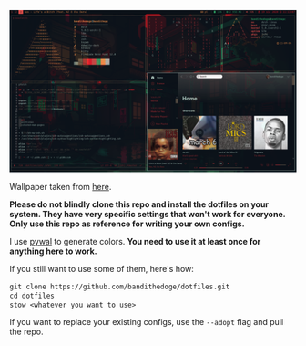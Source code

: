 ![screenshot](/screenshot.png)

Wallpaper taken from [here](https://www.deviantart.com/kawitt/art/The-Neon-Shallows-823330548).

**Please do not blindly clone this repo and install the dotfiles on your system. They have very specific settings that won't work for everyone. Only use this repo as reference for writing your own configs.**

I use [pywal](https://github.com/dylanaraps/pywal) to generate colors. **You need to use it at least once for anything here to work.**

If you still want to use some of them, here's how:

```cd ~
git clone https://github.com/bandithedoge/dotfiles.git
cd dotfiles
stow <whatever you want to use>
```

If you want to replace your existing configs, use the `--adopt` flag and pull the repo.

